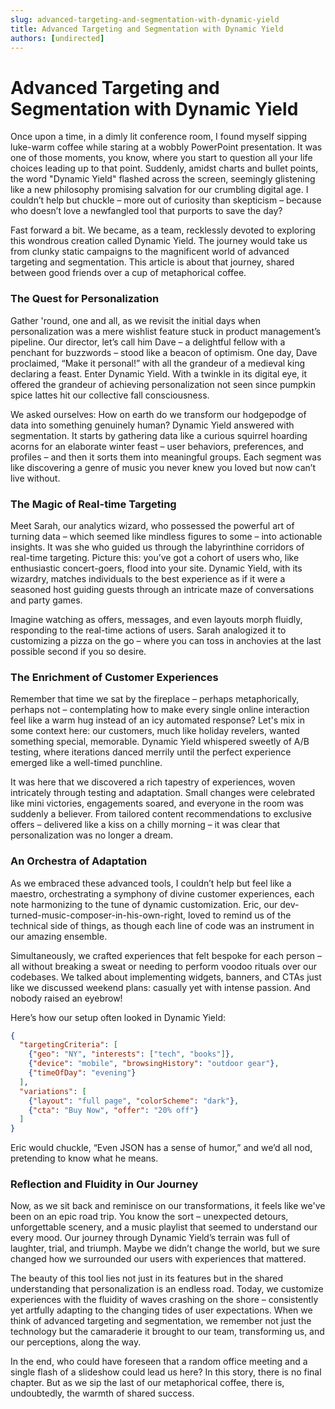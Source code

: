 ```yaml
---
slug: advanced-targeting-and-segmentation-with-dynamic-yield
title: Advanced Targeting and Segmentation with Dynamic Yield
authors: [undirected]
---
```



# Advanced Targeting and Segmentation with Dynamic Yield

Once upon a time, in a dimly lit conference room, I found myself sipping luke-warm coffee while staring at a wobbly PowerPoint presentation. It was one of those moments, you know, where you start to question all your life choices leading up to that point. Suddenly, amidst charts and bullet points, the word "Dynamic Yield" flashed across the screen, seemingly glistening like a new philosophy promising salvation for our crumbling digital age. I couldn’t help but chuckle – more out of curiosity than skepticism – because who doesn’t love a newfangled tool that purports to save the day?

Fast forward a bit. We became, as a team, recklessly devoted to exploring this wondrous creation called Dynamic Yield. The journey would take us from clunky static campaigns to the magnificent world of advanced targeting and segmentation. This article is about that journey, shared between good friends over a cup of metaphorical coffee. 

### The Quest for Personalization

Gather 'round, one and all, as we revisit the initial days when personalization was a mere wishlist feature stuck in product management’s pipeline. Our director, let’s call him Dave – a delightful fellow with a penchant for buzzwords – stood like a beacon of optimism. One day, Dave proclaimed, “Make it personal!” with all the grandeur of a medieval king declaring a feast. Enter Dynamic Yield. With a twinkle in its digital eye, it offered the grandeur of achieving personalization not seen since pumpkin spice lattes hit our collective fall consciousness.

We asked ourselves: How on earth do we transform our hodgepodge of data into something genuinely human? Dynamic Yield answered with segmentation. It starts by gathering data like a curious squirrel hoarding acorns for an elaborate winter feast – user behaviors, preferences, and profiles – and then it sorts them into meaningful groups. Each segment was like discovering a genre of music you never knew you loved but now can’t live without.

### The Magic of Real-time Targeting

Meet Sarah, our analytics wizard, who possessed the powerful art of turning data – which seemed like mindless figures to some – into actionable insights. It was she who guided us through the labyrinthine corridors of real-time targeting. Picture this: you’ve got a cohort of users who, like enthusiastic concert-goers, flood into your site. Dynamic Yield, with its wizardry, matches individuals to the best experience as if it were a seasoned host guiding guests through an intricate maze of conversations and party games.

Imagine watching as offers, messages, and even layouts morph fluidly, responding to the real-time actions of users. Sarah analogized it to customizing a pizza on the go – where you can toss in anchovies at the last possible second if you so desire.

### The Enrichment of Customer Experiences

Remember that time we sat by the fireplace – perhaps metaphorically, perhaps not – contemplating how to make every single online interaction feel like a warm hug instead of an icy automated response? Let's mix in some context here: our customers, much like holiday revelers, wanted something special, memorable. Dynamic Yield whispered sweetly of A/B testing, where iterations danced merrily until the perfect experience emerged like a well-timed punchline.

It was here that we discovered a rich tapestry of experiences, woven intricately through testing and adaptation. Small changes were celebrated like mini victories, engagements soared, and everyone in the room was suddenly a believer. From tailored content recommendations to exclusive offers – delivered like a kiss on a chilly morning – it was clear that personalization was no longer a dream.

### An Orchestra of Adaptation

As we embraced these advanced tools, I couldn’t help but feel like a maestro, orchestrating a symphony of divine customer experiences, each note harmonizing to the tune of dynamic customization. Eric, our dev-turned-music-composer-in-his-own-right, loved to remind us of the technical side of things, as though each line of code was an instrument in our amazing ensemble.

Simultaneously, we crafted experiences that felt bespoke for each person – all without breaking a sweat or needing to perform voodoo rituals over our codebases. We talked about implementing widgets, banners, and CTAs just like we discussed weekend plans: casually yet with intense passion. And nobody raised an eyebrow!

Here’s how our setup often looked in Dynamic Yield:

```json
{
  "targetingCriteria": [
    {"geo": "NY", "interests": ["tech", "books"]},
    {"device": "mobile", "browsingHistory": "outdoor gear"},
    {"timeOfDay": "evening"}
  ],
  "variations": [
    {"layout": "full page", "colorScheme": "dark"},
    {"cta": "Buy Now", "offer": "20% off"}
  ]
}
```

Eric would chuckle, “Even JSON has a sense of humor,” and we’d all nod, pretending to know what he means. 

### Reflection and Fluidity in Our Journey

Now, as we sit back and reminisce on our transformations, it feels like we've been on an epic road trip. You know the sort – unexpected detours, unforgettable scenery, and a music playlist that seemed to understand our every mood. Our journey through Dynamic Yield’s terrain was full of laughter, trial, and triumph. Maybe we didn’t change the world, but we sure changed how we surrounded our users with experiences that mattered.

The beauty of this tool lies not just in its features but in the shared understanding that personalization is an endless road. Today, we customize experiences with the fluidity of waves crashing on the shore – consistently yet artfully adapting to the changing tides of user expectations. When we think of advanced targeting and segmentation, we remember not just the technology but the camaraderie it brought to our team, transforming us, and our perceptions, along the way.

In the end, who could have foreseen that a random office meeting and a single flash of a slideshow could lead us here? In this story, there is no final chapter. But as we sip the last of our metaphorical coffee, there is, undoubtedly, the warmth of shared success.